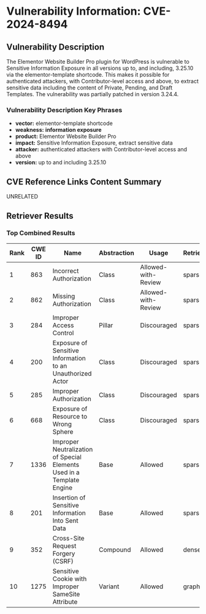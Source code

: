 # Vulnerability Information: CVE-2024-8494

## Vulnerability Description
The Elementor Website Builder Pro plugin for WordPress is vulnerable to Sensitive Information Exposure in all versions up to, and including, 3.25.10 via the elementor-template shortcode. This makes it possible for authenticated attackers, with Contributor-level access and above, to extract sensitive data including the content of Private, Pending, and Draft Templates. The vulnerability was partially patched in version 3.24.4.

### Vulnerability Description Key Phrases
- **vector:** elementor-template shortcode
- **weakness:** **information exposure**
- **product:** Elementor Website Builder Pro
- **impact:** Sensitive Information Exposure, extract sensitive data
- **attacker:** authenticated attackers with Contributor-level access and above
- **version:** up to and including 3.25.10

## CVE Reference Links Content Summary
UNRELATED

## Retriever Results

### Top Combined Results

| Rank | CWE ID | Name | Abstraction | Usage  | Retrievers | Individual Scores |
|------|--------|------|-------------|-------|------------|-------------------|
| 1 | 863 | Incorrect Authorization | Class | Allowed-with-Review | sparse | 0.362 |
| 2 | 862 | Missing Authorization | Class | Allowed-with-Review | sparse | 0.354 |
| 3 | 284 | Improper Access Control | Pillar | Discouraged | sparse | 0.348 |
| 4 | 200 | Exposure of Sensitive Information to an Unauthorized Actor | Class | Discouraged | sparse | 0.346 |
| 5 | 285 | Improper Authorization | Class | Discouraged | sparse | 0.346 |
| 6 | 668 | Exposure of Resource to Wrong Sphere | Class | Discouraged | sparse | 0.342 |
| 7 | 1336 | Improper Neutralization of Special Elements Used in a Template Engine | Base | Allowed | sparse | 0.342 |
| 8 | 201 | Insertion of Sensitive Information Into Sent Data | Base | Allowed | sparse | 0.340 |
| 9 | 352 | Cross-Site Request Forgery (CSRF) | Compound | Allowed | dense | 0.528 |
| 10 | 1275 | Sensitive Cookie with Improper SameSite Attribute | Variant | Allowed | graph | 0.003 |

